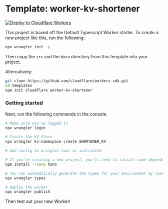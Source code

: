# Template: worker-kv-shortener

[![Deploy to Cloudflare Workers](https://deploy.workers.cloudflare.com/button)](https://deploy.workers.cloudflare.com/?url=https://github.com/cloudflare/templates/tree/main/worker-kv-shortener)

This project is based off the Default Typescript Worker starter. To create a new project like this, run the following:

```sh
npx wrangler init -y
```

Then copy the `src` and the `data` directory from this template into your project.

Alternatively:

```sh
git clone https://github.com/cloudflare/workers-sdk.git
cd templates
npm init cloudflare worker-kv-shortener
```

### Getting started

Next, run the following commands in the console:

```sh
# Make sure you've logged in
npx wrangler login

# Create the KV Store
npx wrangler kv:namespace create SHORTENER_KV

# Add config to wrangler.toml as instructed

# If you're creating a new project, you'll need to install some dependencies:
npm install --save hono

# You can automatically generate the types for your environment by running:
npx wrangler types

# Deploy the worker
npx wrangler publish
```

Then test out your new Worker!
